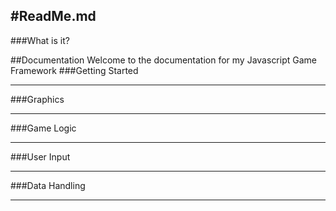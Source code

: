 #ReadMe.md
---
###What is it?

##Documentation
Welcome to the documentation for my Javascript Game Framework
###Getting Started
___
###Graphics
___
###Game Logic
___
###User Input
___
###Data Handling
___
